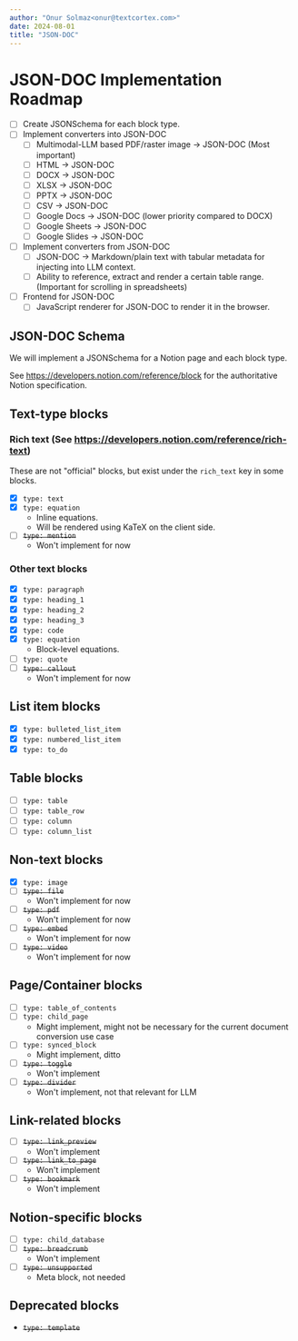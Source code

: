 ```yaml
---
author: "Onur Solmaz<onur@textcortex.com>"
date: 2024-08-01
title: "JSON-DOC"
---
```


# JSON-DOC Implementation Roadmap

- [ ] Create JSONSchema for each block type.
- [ ] Implement converters into JSON-DOC
  - [ ] Multimodal-LLM based PDF/raster image -> JSON-DOC (Most important)
  - [ ] HTML -> JSON-DOC
  - [ ] DOCX -> JSON-DOC
  - [ ] XLSX -> JSON-DOC
  - [ ] PPTX -> JSON-DOC
  - [ ] CSV -> JSON-DOC
  - [ ] Google Docs -> JSON-DOC (lower priority compared to DOCX)
  - [ ] Google Sheets -> JSON-DOC
  - [ ] Google Slides -> JSON-DOC
- [ ] Implement converters from JSON-DOC
  - [ ] JSON-DOC -> Markdown/plain text with tabular metadata for injecting into LLM context.
  - [ ] Ability to reference, extract and render a certain table range. (Important for scrolling in spreadsheets)
- [ ] Frontend for JSON-DOC
  - [ ] JavaScript renderer for JSON-DOC to render it in the browser.

## JSON-DOC Schema

We will implement a JSONSchema for a Notion page and each block type.

See https://developers.notion.com/reference/block for the authoritative Notion specification.

## Text-type blocks

### Rich text (See https://developers.notion.com/reference/rich-text)

These are not "official" blocks, but exist under the `rich_text` key in some blocks.

- [x] `type: text`
- [x] `type: equation`
  - Inline equations.
  - Will be rendered using KaTeX on the client side.
- [ ] ~~`type: mention`~~
  - Won't implement for now

### Other text blocks

- [x] `type: paragraph`
- [x] `type: heading_1`
- [x] `type: heading_2`
- [x] `type: heading_3`
- [x] `type: code`
- [x] `type: equation`
  - Block-level equations.
- [ ] `type: quote`
- [ ] ~~`type: callout`~~
  - Won't implement for now

## List item blocks

- [x] `type: bulleted_list_item`
- [x] `type: numbered_list_item`
- [x] `type: to_do`

## Table blocks

- [ ] `type: table`
- [ ] `type: table_row`
- [ ] `type: column`
- [ ] `type: column_list`

## Non-text blocks

- [x] `type: image`
- [ ] ~~`type: file`~~
  - Won't implement for now
- [ ] ~~`type: pdf`~~
  - Won't implement for now
- [ ] ~~`type: embed`~~
  - Won't implement for now
- [ ] ~~`type: video`~~
  - Won't implement for now


## Page/Container blocks

- [ ] `type: table_of_contents`
- [ ] `type: child_page`
  - Might implement, might not be necessary for the current document conversion use case
- [ ] `type: synced_block`
  - Might implement, ditto
- [ ] ~~`type: toggle`~~
  - Won't implement
- [ ] ~~`type: divider`~~
  - Won't implement, not that relevant for LLM

## Link-related blocks

- [ ] ~~`type: link_preview`~~
  - Won't implement
- [ ] ~~`type: link_to_page`~~
  - Won't implement
- [ ] ~~`type: bookmark`~~
  - Won't implement

## Notion-specific blocks

- [ ] `type: child_database`
- [ ] ~~`type: breadcrumb`~~
  - Won't implement
- [ ] ~~`type: unsupported`~~
  - Meta block, not needed

## Deprecated blocks

- ~~`type: template`~~
